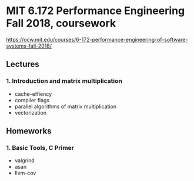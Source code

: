 # MIT 6.172 Performance Engineering Fall 2018, coursework

https://ocw.mit.edu/courses/6-172-performance-engineering-of-software-systems-fall-2018/

## Lectures

### 1. Introduction and matrix multiplication

* cache-effiency
* compiler flags
* parallel algorithms of matrix multiplication
* vectorization

## Homeworks

### 1. Basic Tools, C Primer

* valgrind
* asan
* llvm-cov
